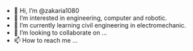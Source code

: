 - 👋 Hi, I’m @zakaria1080
- 👀 I’m interested in engineering, computer and robotic.
- 🌱 I’m currently learning civil engineering in electromechanic.
- 💞️ I’m looking to collaborate on ...
- 📫 How to reach me ...

<!---
zakaria1080/zakaria1080 is a ✨ special ✨ repository because its `README.md` (this file) appears on your GitHub profile.
You can click the Preview link to take a look at your changes.
--->
